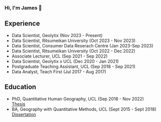 ### Hi, I'm James :wave:

## Experience 

- Data Scientist, Geolytix (Nov 2023 - Present)
- Data Scientist, Ritsumeikan University (Oct 2023 - Nov 2023)
- Data Scientist, Consumer Data Reserach Centre (Jan 2023-Sep 2023) 
- Data Scientist, Ritsumeikan University (Oct 2022 - Dec 2022) 
- Associate Lecturer, UCL (Sep 2021 - Sep 2022) 
- Data Scientist, Geolytix x UCL (Dec 2020 - Jan 2021) 
- Postgraduate Teaching Assistant, UCL (Sep 2018 - Sep 2021) 
- Data Analyst, Teach First (Jul 2017 - Aug 2017) 

## Education 

- PhD, Quantitative Human Geography, UCL (Sep 2018 - Nov 2022) [Thesis](https://discovery.ucl.ac.uk/id/eprint/10161120/)
- BA, Geography with Quantitative Methods, UCL (Sept 2015 - Sept 2018) [Dissertation](https://journals.sagepub.com/doi/full/10.1177/23998083211001836)
